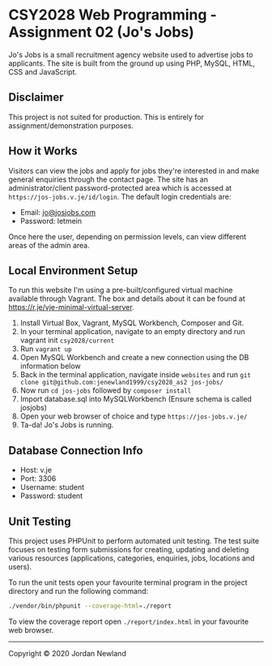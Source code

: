 # CSY2028 Web Programming - Assignment 02 (Jo's Jobs)

Jo's Jobs is a small recruitment agency website used to advertise jobs to applicants. The site is built from the ground up using PHP, MySQL, HTML, CSS and JavaScript.

## Disclaimer

This project is not suited for production. This is entirely for assignment/demonstration purposes.

## How it Works

Visitors can view the jobs and apply for jobs they're interested in and make general enquiries through the contact page. The site has an administrator/client password-protected area which is accessed at `https://jos-jobs.v.je/id/login`. The default login credentials are:

- Email: jo@josjobs.com
- Password: letmein

Once here the user, depending on permission levels, can view different areas of the admin area.

## Local Environment Setup

To run this website I'm using a pre-built/configured virtual machine available through Vagrant. The box and details about it can be found at <https://r.je/vje-minimal-virtual-server>.

1. Install Virtual Box, Vagrant, MySQL Workbench, Composer and Git.
2. In your terminal application, navigate to an empty directory and run vagrant init `csy2028/current`
3. Run `vagrant up`
4. Open MySQL Workbench and create a new connection using the DB information below
5. Back in the terminal application, navigate inside `websites` and run `git clone git@github.com:jenewland1999/csy2028_as2 jos-jobs/`
6. Now run `cd jos-jobs` followed by `composer install`
7. Import database.sql into MySQLWorkbench (Ensure schema is called josjobs)
8. Open your web browser of choice and type `https://jos-jobs.v.je/`
9. Ta-da! Jo's Jobs is running.

## Database Connection Info

- Host: v.je
- Port: 3306
- Username: student
- Password: student

## Unit Testing

This project uses PHPUnit to perform automated unit testing. The test suite focuses on testing form submissions for creating, updating and deleting various resources (applications, categories, enquiries, jobs, locations and users).

To run the unit tests open your favourite terminal program in the project directory and run the following command:

```bash
./vendor/bin/phpunit --coverage-html=./report
```

To view the coverage report open `./report/index.html` in your favourite web browser.

---

Copyright &copy; 2020 Jordan Newland
